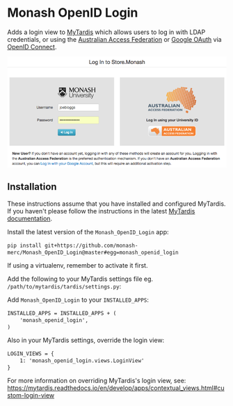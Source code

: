 # Monash OpenID Login

Adds a login view to [MyTardis](https://github.com/mytardis/mytardis) which
allows users to log in with LDAP credentials, or using the
[Australian Access Federation](https://aaf.edu.au/about/)
or [Google OAuth](https://developers.google.com/identity/protocols/OAuth2) via
[OpenID Connect](https://openid.net/connect/).

![Store.Monash login](docs/images/store.monash-login.png)

## Installation

These instructions assume that you have installed and configured MyTardis.
If you haven't please follow the instructions in the latest [MyTardis documentation](https://mytardis.readthedocs.io/en/develop/admin/install.html).

Install the latest version of the `Monash_OpenID_Login` app:

```
pip install git+https://github.com/monash-merc/Monash_OpenID_Login@master#egg=monash_openid_login
```

If using a virtualenv, remember to activate it first.

Add the following to your MyTardis settings file eg. `/path/to/mytardis/tardis/settings.py`:

Add `Monash_OpenID_Login` to your `INSTALLED_APPS`:

```
INSTALLED_APPS = INSTALLED_APPS + (
    'monash_openid_login',
)
```

Also in your MyTardis settings, override the login view:

```
LOGIN_VIEWS = {
    1: 'monash_openid_login.views.LoginView'
}
```

For more information on overriding MyTardis's login view, see:
<https://mytardis.readthedocs.io/en/develop/apps/contextual_views.html#custom-login-view>
